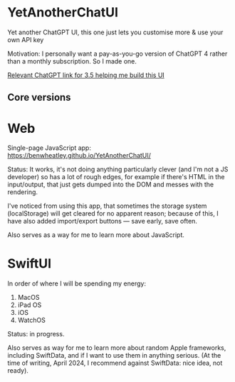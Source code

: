 # YetAnotherChatUI

Yet another ChatGPT UI, this one just lets you customise more & use your own API key

Motivation: I personally want a pay-as-you-go version of ChatGPT 4 rather than a monthly subscription. So I made one.

[Relevant ChatGPT link for 3.5 helping me build this UI](https://chat.openai.com/share/675a61f4-ae01-48fd-b6c8-be68b067cdbb)

## Core versions

# Web

Single-page JavaScript app: https://benwheatley.github.io/YetAnotherChatUI/

Status: It works, it's not doing anything particularly clever (and I'm not a JS developer) so has a lot of rough edges, for example if there's HTML in the input/output, that just gets dumped into the DOM and messes with the rendering.

I've noticed from using this app, that sometimes the storage system (localStorage) will get cleared for no apparent reason; because of this, I have also added import/export buttons — save early, save often.

Also serves as a way for me to learn more about JavaScript.

# SwiftUI

In order of where I will be spending my energy:

1. MacOS
2. iPad OS
3. iOS
4. WatchOS

Status: in progress.

Also serves as way for me to learn more about random Apple frameworks, including SwiftData, and if I want to use them in anything serious. (At the time of writing, April 2024, I recommend against SwiftData: nice idea, not ready).
